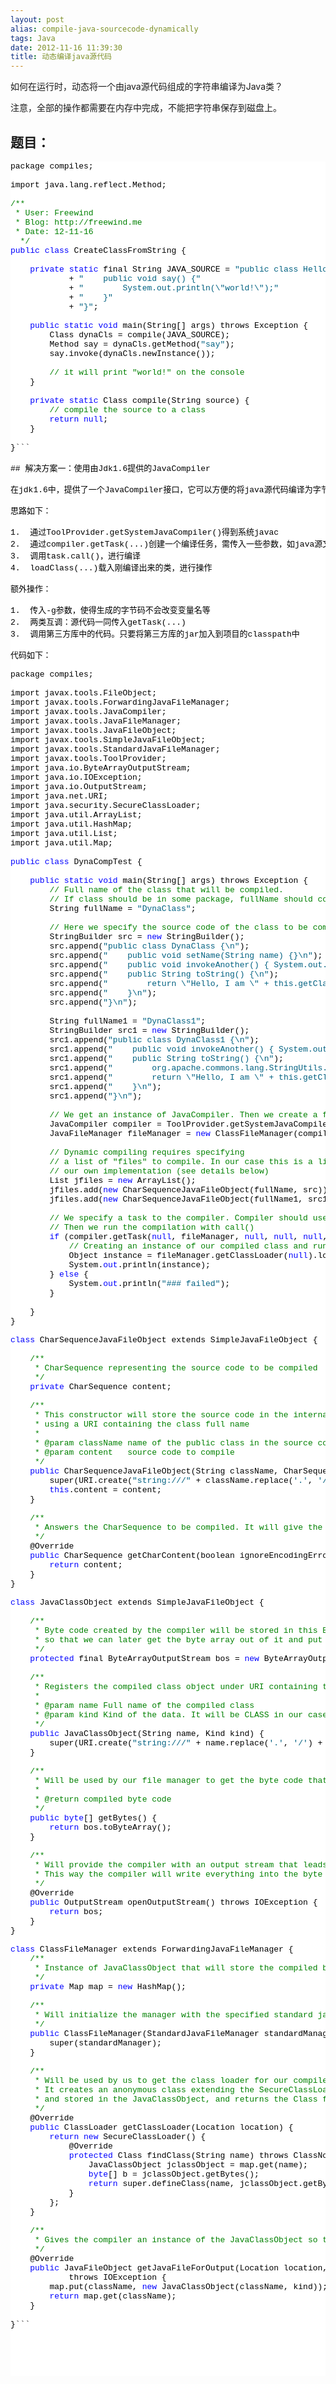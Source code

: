 ```yaml
---
layout: post
alias: compile-java-sourcecode-dynamically
tags: Java
date: 2012-11-16 11:39:30
title: 动态编译java源代码
---
```


如何在运行时，动态将一个由java源代码组成的字符串编译为Java类？

注意，全部的操作都需要在内存中完成，不能把字符串保存到磁盘上。

## 题目：

<pre class="csharpcode">package compiles;

import java.lang.reflect.Method;

<span class="rem">/**</span>
<span class="rem"> * User: Freewind</span>
<span class="rem"> * Blog: http://freewind.me</span>
<span class="rem"> * Date: 12-11-16</span>
<span class="rem">  */</span>
<span class="kwrd">public</span> <span class="kwrd">class</span> CreateClassFromString {

    <span class="kwrd">private</span> <span class="kwrd">static</span> final String JAVA_SOURCE = <span class="str">"public class Hello {"</span>
            + <span class="str">"    public void say() {"</span>
            + <span class="str">"        System.out.println(\"world!\");"</span>
            + <span class="str">"    }"</span>
            + <span class="str">"}"</span>;

    <span class="kwrd">public</span> <span class="kwrd">static</span> <span class="kwrd">void</span> main(String[] args) throws Exception {
        Class dynaCls = compile(JAVA_SOURCE);
        Method say = dynaCls.getMethod(<span class="str">"say"</span>);
        say.invoke(dynaCls.newInstance());

        <span class="rem">// it will print "world!" on the console</span>
    }

    <span class="kwrd">private</span> <span class="kwrd">static</span> Class compile(String source) {
        <span class="rem">// compile the source to a class</span>
        <span class="kwrd">return</span> <span class="kwrd">null</span>;
    }

}```

## 解决方案一：使用由Jdk1.6提供的JavaCompiler

在jdk1.6中，提供了一个JavaCompiler接口，它可以方便的将java源代码编译为字节码。

思路如下：

1.  通过ToolProvider.getSystemJavaCompiler()得到系统javac
2.  通过compiler.getTask(...)创建一个编译任务，需传入一些参数，如java源文件等
3.  调用task.call()，进行编译
4.  loadClass(...)载入刚编译出来的类，进行操作

额外操作：

1.  传入-g参数，使得生成的字节码不会改变变量名等
2.  两类互调：源代码一同传入getTask(...)
3.  调用第三方库中的代码。只要将第三方库的jar加入到项目的classpath中

代码如下：

<pre class="csharpcode">package compiles;

import javax.tools.FileObject;
import javax.tools.ForwardingJavaFileManager;
import javax.tools.JavaCompiler;
import javax.tools.JavaFileManager;
import javax.tools.JavaFileObject;
import javax.tools.SimpleJavaFileObject;
import javax.tools.StandardJavaFileManager;
import javax.tools.ToolProvider;
import java.io.ByteArrayOutputStream;
import java.io.IOException;
import java.io.OutputStream;
import java.net.URI;
import java.security.SecureClassLoader;
import java.util.ArrayList;
import java.util.HashMap;
import java.util.List;
import java.util.Map;

<span class="kwrd">public</span> <span class="kwrd">class</span> DynaCompTest {

    <span class="kwrd">public</span> <span class="kwrd">static</span> <span class="kwrd">void</span> main(String[] args) throws Exception {
        <span class="rem">// Full name of the class that will be compiled.</span>
        <span class="rem">// If class should be in some package, fullName should contain it too (ex. "testpackage.DynaClass")</span>
        String fullName = <span class="str">"DynaClass"</span>;

        <span class="rem">// Here we specify the source code of the class to be compiled</span>
        StringBuilder src = <span class="kwrd">new</span> StringBuilder();
        src.append(<span class="str">"public class DynaClass {\n"</span>);
        src.append(<span class="str">"    public void setName(String name) {}\n"</span>);
        src.append(<span class="str">"    public void invokeAnother() { System.out.println(new DynaClass1()); }\n"</span>);
        src.append(<span class="str">"    public String toString() {\n"</span>);
        src.append(<span class="str">"        return \"Hello, I am \" + this.getClass().getSimpleName();\n"</span>);
        src.append(<span class="str">"    }\n"</span>);
        src.append(<span class="str">"}\n"</span>);

        String fullName1 = <span class="str">"DynaClass1"</span>;
        StringBuilder src1 = <span class="kwrd">new</span> StringBuilder();
        src1.append(<span class="str">"public class DynaClass1 {\n"</span>);
        src1.append(<span class="str">"    public void invokeAnother() { System.out.println(new DynaClass()); }\n"</span>);
        src1.append(<span class="str">"    public String toString() {\n"</span>);
        src1.append(<span class="str">"        org.apache.commons.lang.StringUtils.trim(\" a \");\n"</span>);
        src1.append(<span class="str">"        return \"Hello, I am \" + this.getClass().getSimpleName();\n"</span>);
        src1.append(<span class="str">"    }\n"</span>);
        src1.append(<span class="str">"}\n"</span>);

        <span class="rem">// We get an instance of JavaCompiler. Then we create a file manager (our custom implementation of it)</span>
        JavaCompiler compiler = ToolProvider.getSystemJavaCompiler();
        JavaFileManager fileManager = <span class="kwrd">new</span> ClassFileManager(compiler.getStandardFileManager(<span class="kwrd">null</span>, <span class="kwrd">null</span>, <span class="kwrd">null</span>));

        <span class="rem">// Dynamic compiling requires specifying</span>
        <span class="rem">// a list of "files" to compile. In our case this is a list containing one "file" which is in our case</span>
        <span class="rem">// our own implementation (see details below)</span>
        List<JavaFileObject> jfiles = <span class="kwrd">new</span> ArrayList<JavaFileObject>();
        jfiles.add(<span class="kwrd">new</span> CharSequenceJavaFileObject(fullName, src));
        jfiles.add(<span class="kwrd">new</span> CharSequenceJavaFileObject(fullName1, src1));

        <span class="rem">// We specify a task to the compiler. Compiler should use our file manager and our list of "files".</span>
        <span class="rem">// Then we run the compilation with call()</span>
        <span class="kwrd">if</span> (compiler.getTask(<span class="kwrd">null</span>, fileManager, <span class="kwrd">null</span>, <span class="kwrd">null</span>, <span class="kwrd">null</span>, jfiles).call()) {
            <span class="rem">// Creating an instance of our compiled class and running its toString() method</span>
            Object instance = fileManager.getClassLoader(<span class="kwrd">null</span>).loadClass(fullName1).newInstance();
            System.<span class="kwrd">out</span>.println(instance);
        } <span class="kwrd">else</span> {
            System.<span class="kwrd">out</span>.println(<span class="str">"### failed"</span>);
        }

    }
}

<span class="kwrd">class</span> CharSequenceJavaFileObject extends SimpleJavaFileObject {

    <span class="rem">/**</span>
<span class="rem">     * CharSequence representing the source code to be compiled</span>
<span class="rem">     */</span>
    <span class="kwrd">private</span> CharSequence content;

    <span class="rem">/**</span>
<span class="rem">     * This constructor will store the source code in the internal "content" variable and register it as a source code,</span>
<span class="rem">     * using a URI containing the class full name</span>
<span class="rem">     *</span>
<span class="rem">     * @param className name of the public class in the source code</span>
<span class="rem">     * @param content   source code to compile</span>
<span class="rem">     */</span>
    <span class="kwrd">public</span> CharSequenceJavaFileObject(String className, CharSequence content) {
        super(URI.create(<span class="str">"string:///"</span> + className.replace(<span class="str">'.'</span>, <span class="str">'/'</span>) + Kind.SOURCE.extension), Kind.SOURCE);
        <span class="kwrd">this</span>.content = content;
    }

    <span class="rem">/**</span>
<span class="rem">     * Answers the CharSequence to be compiled. It will give the source code stored in variable "content"</span>
<span class="rem">     */</span>
    @Override
    <span class="kwrd">public</span> CharSequence getCharContent(boolean ignoreEncodingErrors) {
        <span class="kwrd">return</span> content;
    }
}

<span class="kwrd">class</span> JavaClassObject extends SimpleJavaFileObject {

    <span class="rem">/**</span>
<span class="rem">     * Byte code created by the compiler will be stored in this ByteArrayOutputStream</span>
<span class="rem">     * so that we can later get the byte array out of it and put it in the memory as an instance of our class.</span>
<span class="rem">     */</span>
    <span class="kwrd">protected</span> final ByteArrayOutputStream bos = <span class="kwrd">new</span> ByteArrayOutputStream();

    <span class="rem">/**</span>
<span class="rem">     * Registers the compiled class object under URI containing the class full name</span>
<span class="rem">     *</span>
<span class="rem">     * @param name Full name of the compiled class</span>
<span class="rem">     * @param kind Kind of the data. It will be CLASS in our case</span>
<span class="rem">     */</span>
    <span class="kwrd">public</span> JavaClassObject(String name, Kind kind) {
        super(URI.create(<span class="str">"string:///"</span> + name.replace(<span class="str">'.'</span>, <span class="str">'/'</span>) + kind.extension), kind);
    }

    <span class="rem">/**</span>
<span class="rem">     * Will be used by our file manager to get the byte code that can be put into memory to instantiate our class</span>
<span class="rem">     *</span>
<span class="rem">     * @return compiled byte code</span>
<span class="rem">     */</span>
    <span class="kwrd">public</span> <span class="kwrd">byte</span>[] getBytes() {
        <span class="kwrd">return</span> bos.toByteArray();
    }

    <span class="rem">/**</span>
<span class="rem">     * Will provide the compiler with an output stream that leads to our byte array.</span>
<span class="rem">     * This way the compiler will write everything into the byte array that we will instantiate later</span>
<span class="rem">     */</span>
    @Override
    <span class="kwrd">public</span> OutputStream openOutputStream() throws IOException {
        <span class="kwrd">return</span> bos;
    }
}

<span class="kwrd">class</span> ClassFileManager extends ForwardingJavaFileManager {
    <span class="rem">/**</span>
<span class="rem">     * Instance of JavaClassObject that will store the compiled bytecode of our class</span>
<span class="rem">     */</span>
    <span class="kwrd">private</span> Map<String, JavaClassObject> map = <span class="kwrd">new</span> HashMap<String, JavaClassObject>();

    <span class="rem">/**</span>
<span class="rem">     * Will initialize the manager with the specified standard java file manager</span>
<span class="rem">     */</span>
    <span class="kwrd">public</span> ClassFileManager(StandardJavaFileManager standardManager) {
        super(standardManager);
    }

    <span class="rem">/**</span>
<span class="rem">     * Will be used by us to get the class loader for our compiled class.</span>
<span class="rem">     * It creates an anonymous class extending the SecureClassLoader which uses the byte code created by the compiler</span>
<span class="rem">     * and stored in the JavaClassObject, and returns the Class for it</span>
<span class="rem">     */</span>
    @Override
    <span class="kwrd">public</span> ClassLoader getClassLoader(Location location) {
        <span class="kwrd">return</span> <span class="kwrd">new</span> SecureClassLoader() {
            @Override
            <span class="kwrd">protected</span> Class<?> findClass(String name) throws ClassNotFoundException {
                JavaClassObject jclassObject = map.get(name);
                <span class="kwrd">byte</span>[] b = jclassObject.getBytes();
                <span class="kwrd">return</span> super.defineClass(name, jclassObject.getBytes(), 0, b.length);
            }
        };
    }

    <span class="rem">/**</span>
<span class="rem">     * Gives the compiler an instance of the JavaClassObject so that the compiler can write the byte code into it.</span>
<span class="rem">     */</span>
    @Override
    <span class="kwrd">public</span> JavaFileObject getJavaFileForOutput(Location location, String className, JavaFileObject.Kind kind, FileObject sibling)
            throws IOException {
        map.put(className, <span class="kwrd">new</span> JavaClassObject(className, kind));
        <span class="kwrd">return</span> map.get(className);
    }

}```
<style type="text/css">
.csharpcode, .csharpcode pre
{
	font-size: small;
	color: black;
	font-family: consolas, "Courier New", courier, monospace;
	background-color: #ffffff;
	/*white-space: pre;*/
}
.csharpcode pre { margin: 0em; }
.csharpcode .rem { color: #008000; }
.csharpcode .kwrd { color: #0000ff; }
.csharpcode .str { color: #006080; }
.csharpcode .op { color: #0000c0; }
.csharpcode .preproc { color: #cc6633; }
.csharpcode .asp { background-color: #ffff00; }
.csharpcode .html { color: #800000; }
.csharpcode .attr { color: #ff0000; }
.csharpcode .alt 
{
	background-color: #f4f4f4;
	width: 100%;
	margin: 0em;
}
.csharpcode .lnum { color: #606060; }</style>
<style type="text/css">
<p>.csharpcode, .csharpcode pre
{
	font-size: small;
	color: black;
	font-family: consolas, "Courier New", courier, monospace;
	background-color: #ffffff;
	/*white-space: pre;*/
}
.csharpcode pre { margin: 0em; }
.csharpcode .rem { color: #008000; }
.csharpcode .kwrd { color: #0000ff; }
.csharpcode .str { color: #006080; }
.csharpcode .op { color: #0000c0; }
.csharpcode .preproc { color: #cc6633; }
.csharpcode .asp { background-color: #ffff00; }
.csharpcode .html { color: #800000; }
.csharpcode .attr { color: #ff0000; }
.csharpcode .alt 
{
	background-color: #f4f4f4;
	width: 100%;
	margin: 0em;
}
.csharpcode .lnum { color: #606060; }</style>
